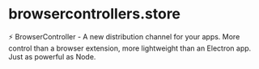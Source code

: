 # browsercontrollers.store
:zap: BrowserController - A new distribution channel for your apps. More control than a browser extension, more lightweight than an Electron app. Just as powerful as Node.

